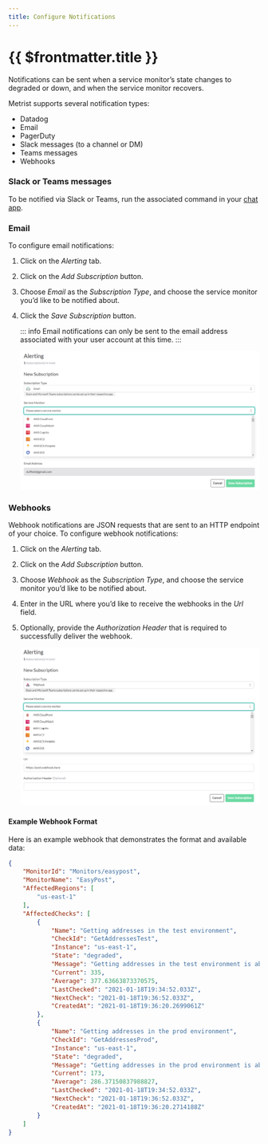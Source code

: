 ```yaml
---
title: Configure Notifications
---
```


# {{ $frontmatter.title }}

Notifications can be sent when a service monitor’s state changes to degraded or down, and when the service monitor recovers.

Metrist supports several notification types:

* Datadog
* Email
* PagerDuty
* Slack messages (to a channel or DM)
* Teams messages <Badge type="info" text="Contact us" />
* Webhooks

### Slack or Teams messages

To be notified via Slack or Teams, run the associated command in your [chat app](/guides/chat-apps).

### Email

To configure email notifications:

1. Click on the _Alerting_ tab.

1. Click on the _Add Subscription_ button.

1. Choose _Email_ as the _Subscription Type_, and choose the service monitor you’d like to be notified about.

1. Click the _Save Subscription_ button.

	::: info
	Email notifications can only be sent to the email address associated with your user account at this time.
	:::

	![Configuring email notifications](/images/email-notifications.png)

### Webhooks

Webhook notifications are JSON requests that are sent to an HTTP endpoint of your choice. To configure webhook notifications:

1. Click on the _Alerting_ tab.

1. Click on the _Add Subscription_ button.

1. Choose _Webhook_ as the _Subscription Type_, and choose the service monitor you’d like to be notified about.

1. Enter in the URL where you’d like to receive the webhooks in the _Url_ field.

1. Optionally, provide the _Authorization Header_ that is required to successfully deliver the webhook.

	![Configuring webhook notifications](/images/webhook-notifications.png)

#### Example Webhook Format

Here is an example webhook that demonstrates the format and available data:

```json
{
    "MonitorId": "Monitors/easypost",
    "MonitorName": "EasyPost",
    "AffectedRegions": [
        "us-east-1"
    ],
    "AffectedChecks": [
        {
            "Name": "Getting addresses in the test environment",
            "CheckId": "GetAddressesTest",
            "Instance": "us-east-1",
            "State": "degraded",
            "Message": "Getting addresses in the test environment is about 88% slower than normal from us-east-1 and is currently degraded.",
            "Current": 335,
            "Average": 377.63663873370575,
            "LastChecked": "2021-01-18T19:34:52.033Z",
            "NextCheck": "2021-01-18T19:36:52.033Z",
            "CreatedAt": "2021-01-18T19:36:20.2699061Z"
        },
        {
            "Name": "Getting addresses in the prod environment",
            "CheckId": "GetAddressesProd",
            "Instance": "us-east-1",
            "State": "degraded",
            "Message": "Getting addresses in the prod environment is about 60% slower than normal from us-east-1 and is currently degraded.",
            "Current": 173,
            "Average": 286.37150837988827,
            "LastChecked": "2021-01-18T19:34:52.033Z",
            "NextCheck": "2021-01-18T19:36:52.033Z",
            "CreatedAt": "2021-01-18T19:36:20.2714188Z"
        }
    ]
}
```
